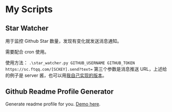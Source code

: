 # My Scripts
## Star Watcher
用于监控 Github Star 数量，发现有变化就发送消息通知。

需要配合 cron 使用。

使用方法：
`.\star_watcher.py GITHUB_USERNAME GITHUB_TOKEN  https://sc.ftqq.com/[SCKEY].send?text=`
第三个参数是消息推送 URL，上述给的例子是 server 酱，也可以用[我自己实现的版本](https://github.com/songquanpeng/message-pusher)。

## Github Readme Profile Generator
Generate readme profile for you.
[Demo here](https://github.com/songquanpeng).
